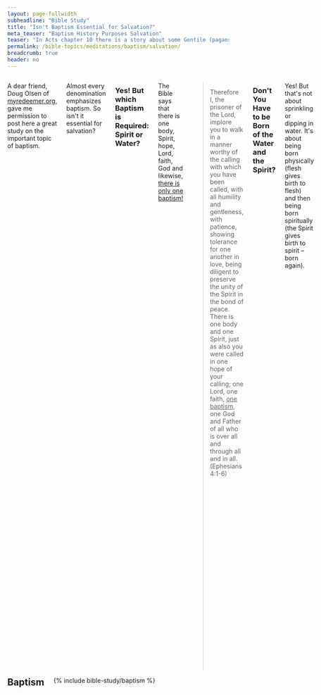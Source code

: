 ```yaml
---
layout: page-fullwidth
subheadline: "Bible Study"
title: "Isn't Baptism Essential for Salvation?"
meta_teaser: "Baptism History Purposes Salvation"
teaser: "In Acts chapter 10 there is a story about some Gentile (pagans) who heard the message of God’s salvation in their own language when Peter was speaking. The Scriptures say that they received the Spirit (the seal of the promised eternal life) and later elected to be baptized with water. It was their desire to go through the same ritualistic washing that the Jews had been observing. Obviously, since they received the Spirit first, water baptism is not a requirement for salvation."
permalink: /bible-topics/meditations/baptism/salvation/
breadcrumb: true
header: no
---
```

<!--more-->
<div class="row">
<div class="medium-8 columns" markdown="1">

<p class="blockquote">A dear friend, Doug Olsen of <a href="http://myredeemer.org">myredeemer.org</a>, gave me permission to post here a great study on the important topic of baptism.</p>

Almost every denomination emphasizes baptism. So isn't it essential for salvation?

### Yes! But which Baptism is Required: Spirit or Water?

The Bible says that there is one body, Spirit, hope, Lord, faith, God and likewise, <u>there is only one baptism!</u>

> Therefore I, the prisoner of the Lord, implore you to walk in a manner worthy of the calling with which you have been called, with all humility and gentleness, with patience, showing tolerance for one another in love, being diligent to preserve the unity of the Spirit in the bond of peace. There is one body and one Spirit, just as also you were called in one hope of your calling; one Lord, one faith, <u>one baptism</u>, one God and Father of all who is over all and through all and in all. (Ephesians 4:1-6)

### Don't You Have to be Born of the Water and the Spirit?

Yes! But that's not about sprinkling or dipping in water. It's about being born physically (flesh gives birth to flesh) and then being born spiritually (the Spirit gives birth to spirit –born again).

> Jesus answered and said to him, <u>"Truly, truly, I say to you, unless one is born again he cannot see the kingdom of God."</u> Nicodemus said to Him, "How can a man be born when he is old? He cannot enter a second time into his mother's womb and be born, can he?" Jesus answered, <u>"Truly, truly, I say to you, unless one is born of water and the Spirit he cannot enter into the kingdom of God. That which is born of the flesh is flesh, and that which is born of the Spirit is spirit.</u> (John 3:3-6)

### Weren't Some Saved Before Being Baptized?

Some Gentiles received the Spirit and were recognized to have been saved –and then they were baptized after the fact!

> Of Him all the prophets bear witness that through His name <u>everyone who believes in Him receives forgiveness of sins." While Peter was still speaking these words, the Holy Spirit fell upon all those who were listening to the message</u>. All the circumcised believers who came with Peter were amazed, because the gift of the Holy Spirit had been poured out on the Gentiles also. For they were hearing them speaking with tongues and exalting God. <u>Then Peter answered, "Surely no one can refuse the water for these to be baptized who have received the Holy Spirit just as we did, can he?"</u> And he ordered them to be baptized in the name of Jesus Christ. Then they asked him to stay on for a few days. (Acts 10:43-48)

### Baptism Demonstrates Our Identity

What happens to white cloth that is immersed in purple dye? It emerges with a brand new new identity: Purple Cloth! The white cloth is gone.

> <u>Therefore if anyone is in Christ, he is a new creature; the old things passed away; behold, new things have come.</u> (2 Corinthians 5:17)
<br /><br />
For <u>He rescued us from the domain of darkness, and transferred us to the kingdom of His beloved Son</u>, in whom we have redemption, the forgiveness of sins. (Colossians 1:13-14)

We were baptized (united together) to form one body. No more Jews or Gentiles –just One Body and Jesus is the Head!

> For even as the body is one and yet has many members, and all the members of the body, though they are many, are one body, so also is Christ. <u>For by one Spirit we were all baptized into one body</u>, whether Jews or Greeks, whether slaves or free, and we were all made to drink of one Spirit. (1 Corinthians 12:12-13)

### But Doesn't the Bible Say that Water Saves?

There is a passage in First Peter about water baptism. But it says that the water baptism is only good for cleansing the conscience. It allows us to set a date and time that we have been saved and then rest in our salvation –not questioning it again. It's a symbolic event of the real baptism that saves. Being baptized by the Spirit is the Real Thing!

> <u>For Christ also died for sins once for all, the just for the unjust, so that He might bring us to God</u>, having been put to death in the flesh, but made alive in the spirit; in which also He went and made proclamation to the spirits now in prison, who once were disobedient, when the patience of God kept waiting in the days of Noah, during the construction of the ark, in which a few, that is, eight persons, were brought safely through the water. <u>Corresponding to that, baptism now saves you—not the removal of dirt from the flesh, but an appeal to God for a good conscience—through the resurrection of Jesus Chris</u>, who is at the right hand of God, having gone into heaven, after angels and authorities and powers had been subjected to Him. (1 Peter 3:18-22)

There is only one baptism that saves –and that is with the Holy Spirit!

<a href="{{ site.projectname }}/bible-topics/meditations/baptism/in-whose-name/">Next: In Whose Name?</a>

{% include bible-study/bible-study-footer %}
</div><!-- /.medium-8.columns -->
<div class="bible-index medium-4 columns">
<h2 style="margin: 0px">Baptism</h2>
        {% include bible-study/baptism %}
</div><!-- /.medium-4.columns -->
</div><!-- /.row -->
